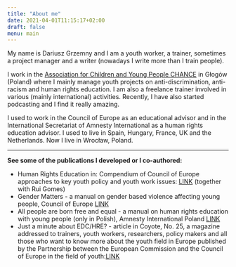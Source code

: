 ```yaml
---
title: "About me"
date: 2021-04-01T11:15:17+02:00
draft: false
menu: main
---
```


My name is Dariusz Grzemny and I am a youth worker, a trainer, sometimes a project manager and a writer (nowadays I write more than I train people). 

I work in the [Association for Children and Young People CHANCE](https://szansa.glogow.pl) in Głogów (Poland) where I mainly manage youth projects on anti-discrimination, anti-racism and human rights education. I am also a freelance trainer involved in various (mainly international) activities. Recently, I have also started podcasting and I find it really amazing. 

I used to work in the Council of Europe as an educational advisor and in the International Secretariat of Amnesty International as a human rights education advisor. I used to live in Spain, Hungary, France, UK and the Netherlands. Now I live in Wrocław, Poland. 

- - - -
**See some of the publications I developed or I co-authored:**

* Human Rights Education in: Compendium of Council of Europe approaches to key youth policy and youth work issues: [LINK](https://rm.coe.int/16807023b0) (together with Rui Gomes)
* Gender Matters - a manual on gender based violence affecting young people, Council of Europe [LINK](https://www.coe.int/en/web/gender-matters)
* All people are born free and equal - a manual on human rights education with young people (only in Polish), Amnesty International Poland [LINK](https://amnesty.org.pl/wp-content/uploads/2016/07/) 
* Just a minute about EDC/HRE? - article in Coyote, No. 25, a magazine addressed to trainers, youth workers, researchers, policy makers and all those who want to know more about the youth field in Europe published by the Partnership between the European Commission and the Council of Europe in the field of youth:[LINK](https://pjp-eu.coe.int/en/web/coyote-magazine/about-edc/hre)




